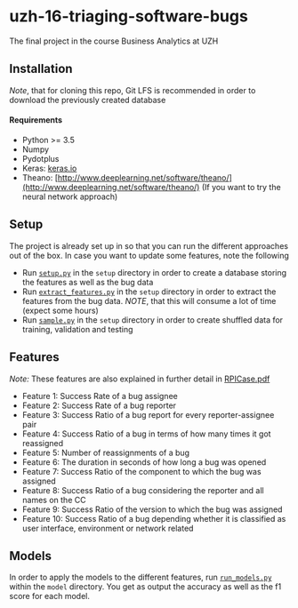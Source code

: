 # uzh-16-triaging-software-bugs
The final project in the course Business Analytics at UZH

## Installation
*Note*, that for cloning this repo, Git LFS is recommended in order to download the previously created database

#### Requirements
* Python >= 3.5
* Numpy
* Pydotplus
* Keras: [keras.io](http://keras.io)
* Theano: [http://www.deeplearning.net/software/theano/](http://www.deeplearning.net/software/theano/) (If you want to try the neural network approach)

## Setup
The project is already set up in so that you can run the different approaches out of the box. 
In case you want to update some features, note the following
* Run [`setup.py`](https://github.com/rmatil/uzh-16-triaging-software-bugs/blob/master/setup/setup.py) in the `setup` directory in order to create a database storing the features as well as the bug data
* Run [`extract_features.py`](https://github.com/rmatil/uzh-16-triaging-software-bugs/blob/master/setup/extract_features.py) in the `setup` directory in order to extract the features from the bug data. *NOTE*, that this will consume a lot of time (expect some hours)
* Run [`sample.py`](https://github.com/rmatil/uzh-16-triaging-software-bugs/blob/master/setup/sample.py) in the `setup` directory in order to create shuffled data for training, validation and testing

## Features
*Note:* These features are also explained in further detail in [RPICase.pdf](https://github.com/rmatil/uzh-16-triaging-software-bugs/blob/master/RPICase.pdf)
* Feature 1: Success Rate of a bug assignee
* Feature 2: Success Rate of a bug reporter
* Feature 3: Success Ratio of a bug report for every reporter-assignee pair
* Feature 4: Success Ratio of a bug in terms of how many times it got reassigned
* Feature 5: Number of reassignments of a bug
* Feature 6: The duration in seconds of how long a bug was opened
* Feature 7: Success Ratio of the component to which the bug was assigned
* Feature 8: Success Ratio of a bug considering the reporter and all names on the CC 
* Feature 9: Success Ratio of the version to which the bug was assigned
* Feature 10: Success Ratio of a bug depending whether it is classified as user interface, environment or network related

## Models
In order to apply the models to the different features, run [`run_models.py`](https://github.com/rmatil/uzh-16-triaging-software-bugs/blob/master/model/run_models.py) within the `model` directory.
You get as output the accuracy as well as the f1 score for each model.

